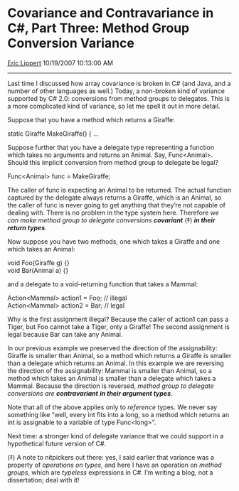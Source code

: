 <div id="page">

# Covariance and Contravariance in C\#, Part Three: Method Group Conversion Variance

[Eric Lippert](https://social.msdn.microsoft.com/profile/Eric%20Lippert) 10/19/2007 10:13:00 AM

-----

<div id="content">

<div class="mine">

Last time I discussed how array covariance is broken in C\# (and Java, and a number of other languages as well.) Today, a non-broken kind of variance supported by C\# 2.0: conversions from method groups to delegates. This is a more complicated kind of variance, so let me spell it out in more detail.

Suppose that you have a method which returns a <span class="code">Giraffe</span>:

<span class="code"> </span>

static Giraffe MakeGiraffe() { …

Suppose further that you have a delegate type representing a function which takes no arguments and returns an <span class="code">Animal</span>. Say, <span class="code">Func\<Animal\></span>. Should this implicit conversion from method group to delegate be legal?

<span class="code"> </span>

Func\<Animal\> func = MakeGiraffe;

The caller of func is expecting an <span class="code">Animal</span> to be returned. The actual function captured by the delegate always returns a <span class="code">Giraffe</span>, which is an <span class="code">Animal</span>, so the caller of <span class="code">func</span> is never going to get anything that they’re not capable of dealing with. There is no problem in the type system here. Therefore *we can make method group to delegate conversions **covariant*** (‡) ***in their return types**.*

Now suppose you have two methods, one which takes a <span class="code">Giraffe</span> and one which takes an <span class="code">Animal</span>:

<span class="code"> </span>

void Foo(Giraffe g) {}  
void Bar(Animal a) {}

and a delegate to a <span class="code">void</span>-returning function that takes a <span class="code">Mammal</span>:

<span class="code"> </span>

Action\<Mammal\> action1 = Foo; // illegal  
Action\<Mammal\> action2 = Bar; // legal

Why is the first assignment illegal? Because the caller of <span class="code">action1</span> can pass a <span class="code">Tiger</span>, but <span class="code">Foo</span> cannot take a <span class="code">Tiger</span>, only a <span class="code">Giraffe</span>\! The second assignment is legal because <span class="code">Bar</span> can take any <span class="code">Animal</span>.

In our previous example we preserved the direction of the assignability: <span class="code">Giraffe</span> is smaller than <span class="code">Animal</span>, so a method which returns a <span class="code">Giraffe</span> is smaller than a delegate which returns an <span class="code">Animal</span>. In this example we are reversing the direction of the assignability: <span class="code">Mammal</span> is smaller than <span class="code">Animal</span>, so a method which takes an <span class="code">Animal</span> is smaller than a delegate which takes a <span class="code">Mammal</span>. Because the direction is reversed, *method group to delegate conversions are **contravariant** **in their argument types***.

Note that all of the above applies only to *reference* types. We never say something like “well, every <span class="code">int</span> fits into a <span class="code">long</span>, so a method which returns an <span class="code">int</span> is assignable to a variable of type <span class="code">Func\<long\></span>”.

Next time: a stronger kind of delegate variance that we could support in a hypothetical future version of C\#.

(‡) A note to nitpickers out there: yes, I said earlier that variance was a property of *operations on types*, and here I have an operation on *method groups*, which are *typeless* expressions in C\#. I’m writing a blog, not a dissertation; deal with it\!  

</div>

</div>

</div>

